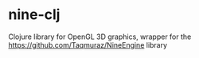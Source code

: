 # nine-clj

Clojure library for OpenGL 3D graphics, wrapper for the https://github.com/Taqmuraz/NineEngine library